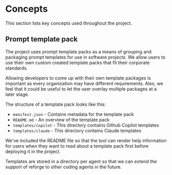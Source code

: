 # Concepts

This section lists key concepts used throughout the project.

## Prompt template pack

The project uses prompt template packs as a means of grouping and packaging
prompt templates for use in software projects. We allow users to use their
own custom created template packs that fit their corporate standards.

Allowing developers to come up with their own template packages is important
as every organization may have different requirements. Also, we feel that
it could be useful to let the user overlay multiple packages at a later stage.

The structure of a template pack looks like this:

- `manifest.json` - Contains metadata for the template pack
- `README.md` - An overview of the template pack
- `templates/copilot` - This directory contains Github Copilot templates
- `templates/claude` - This directory contains Claude templates

We've included the README file so that the tool can render help information
for users when they want to read about a template pack first before deploying
it in the project.

Templates are stored in a directory per agent so that we can extend the support
of reforge to other coding agents in the future.
